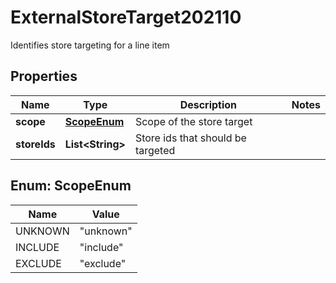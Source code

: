 

# ExternalStoreTarget202110

Identifies store targeting for a line item

## Properties

| Name | Type | Description | Notes |
|------------ | ------------- | ------------- | -------------|
|**scope** | [**ScopeEnum**](#ScopeEnum) | Scope of the store target |  |
|**storeIds** | **List&lt;String&gt;** | Store ids that should be targeted |  |



## Enum: ScopeEnum

| Name | Value |
|---- | -----|
| UNKNOWN | &quot;unknown&quot; |
| INCLUDE | &quot;include&quot; |
| EXCLUDE | &quot;exclude&quot; |



